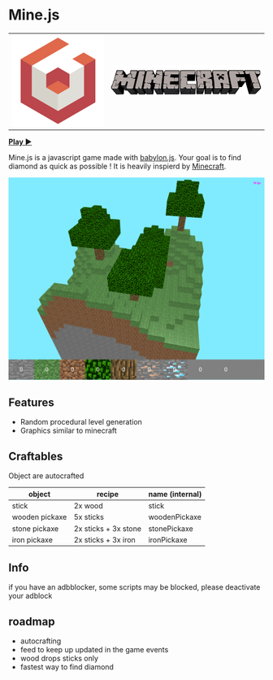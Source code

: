 # Mine.js

|||
|---|---|
|![Image of the game](docs/babylon.png)|![Image of the game](docs/mc.png)|

**[Play ▶](https://mrgove10.github.io/Mine.Js/)**

Mine.js is a javascript game made with [babylon.js](https://www.babylonjs.com/).
Your goal is to find diamond as quick as possible ! It is heavily inspierd by [Minecraft](https://minecraft.net/).

![Image of the game](docs/gameplay.png)

## Features

- Random procedural level generation
- Graphics similar to minecraft

## Craftables

Object are autocrafted

|object|recipe|name (internal)|
|---|---|---|
|stick|2x wood|stick|
|wooden pickaxe|5x sticks|woodenPickaxe|
|stone pickaxe|2x sticks + 3x stone|stonePickaxe|
|iron pickaxe|2x sticks + 3x iron|ironPickaxe|

## Info

if you have an adbblocker, some scripts may be blocked, please deactivate your adblock

## roadmap

- autocrafting
- feed to keep up updated in the game events
- wood drops sticks only
- fastest way to find diamond
  